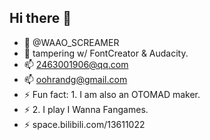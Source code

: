 ## Hi there 👋

- 👋 @WAAO_SCREAMER
- 👀 tampering w/ FontCreator & Audacity.
- 📫 2463001906@qq.com
- 📫 oohrandg@gmail.com
- ⚡ Fun fact: 1. I am also an OTOMAD maker.
- ⚡           2. I play I Wanna Fangames.
- ⚡ space.bilibili.com/13611022
